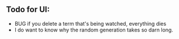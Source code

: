 
## Todo for UI:

- BUG if you delete a term that's being watched, everything dies
- I do want to know why the random generation takes so darn long.
